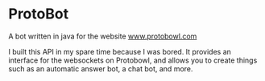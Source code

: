 # ProtoBot
A bot written in java for the website www.protobowl.com

I built this API in my spare time because I was bored. It provides an interface for the websockets on Protobowl, and allows you to create things such as an automatic answer bot, a chat bot, and more.

